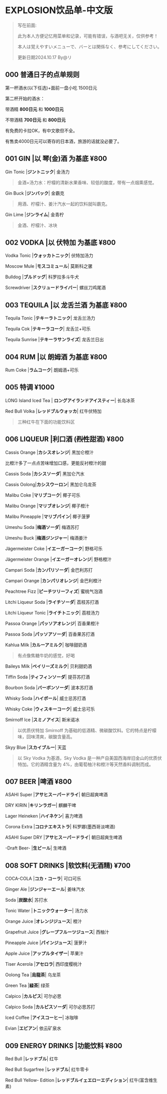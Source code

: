 # EXPLOSION饮品单-中文版

>写在前面:
>
>此为本人方便记忆用菜单和记录，可能有错误，与酒吧无关，仅供参考！
>
>本人は覚えやすいメニューで、バーとは関係なく、参考にしてください。
>
>更新日期2024.10.17 By@リ

## 000 普通日子的点单规则

第一杯酒水(以下任选)+面前一盘小吃 1500日元

第二杯开始的酒水：

带酒精 **800日元** 和 **1000日元**

不带酒精 **700日元** 和 **800日元**

有免费的卡拉OK，有中文歌但不全。

有售卖4000日元可以寄存的日本酒，旅游的话就没必要了。

## 001 GIN |以 琴(金)酒 为基底 ¥800

Gin Tonic |**ジントニック**| 金汤力

> 金酒+汤力水：柠檬的清新水果香味、较低的酸度，带有一点烟熏感觉。

Gin Buck |**ジンバック**| 金霸克

> 用酒、柠檬汁、姜汁汽水一起的饮料就叫霸克。

Gin Lime |**ジンライム**| 金青柠

> 金酒、柠檬汁、冰块

## 002 **VODKA** |以 伏特加 为基底 ¥800

Vodka Tonic |**ウォッカトニック**| 伏特加汤力

Moscow Mule |**モスコミュール**| 莫斯科之骡

Bulldog |**ブルドッグ**| 科罗拉多斗牛犬

Screwdriver |**スクリュードライバー**|  螺丝刀鸡尾酒

## 003 **TEQUILA** |**以** **龙舌兰酒** 为基底 ¥800

Tequila Tonic |**テキーラトニック**| 龙舌兰汤力

Tequila Cok |**テキーラコーク**| 龙舌兰+可乐

Tequila Sunrise |**テキーラサンライズ**| 龙舌兰日出

## 004 RUM |以 朗姆酒 为基底 ¥800

Rum Coke |**ラムコーク**| 朗姆酒+可乐

## 005 特调 ¥1000

LONG Island Iced Tea | **ロングアイランドアイスティー**| 长岛冰茶

Red Bull Volka |**レッドブルウォッカ**| 红牛伏特加

> 三种红牛在下面的功能饮料区

## 006 LIQUEUR |利口酒 (~~烈性~~甜酒) ¥800

Cassis Orange |**カシスオレンジ**| 黑加仑橙汁

比橙汁多了一点点苦味增加口感，更能反衬橙汁的甜

Cassis Soda |**カシスソーダ**| 黑加仑汽水

Cassis Oolong|**カシスウーロン**| 黑加仑乌龙茶

Malibu Coke |**マリブコーク**| 椰子可乐

Malibu Orange |**マリブオレンジ**| 椰子橙汁

Malibu Pineapple |**マリブパイン**| 椰子菠萝

Umeshu Soda |**梅酒ソーダ**| 梅酒苏打

Umeshu Buck |**梅酒ジンジャー**| 梅酒姜汁

Jägermeister Coke |**イエーガーコーク**| 野格可乐

Jägermeister Orange |**イエーガーオレンジ**| 野格橙汁

Campari Soda |**カンパリソーダ**| 金巴利苏打

Campari Orange |**カンパリオレンジ**| 金巴利橙汁

Peachtree Fizz |**ピーチツリーフィズ**| 蜜桃气泡酒

Litchi Liqueur Soda |**ライチソーダ**| 荔枝苏打酒

Litchi Liqueur Tonic |**ライチトニック**| 荔枝汤力

Passoa Orange |**パッソアオレンジ**| 百香果橙汁

Passoa Soda |**パッソアソーダ**| 百香果苏打酒

Kahlua Milk |**カルーアミルク**| 咖啡甜奶酒

> 有点像焦糖牛奶的感觉，好喝

Baileys Milk |**ベイリーズミルク**| 贝利甜奶酒

Tiffin Soda |**ティフィンソーダ**| 提芬苏打酒

Bourbon Soda |**バーボンソーダ**| 波本苏打酒

Whisky Soda |**ハイボール**| 威士忌苏打酒

Whisky Coke |**ウィスキーコーク**| 威士忌可乐

Smirnoff Ice |**スミノアイス**| 斯米诺冰

> 以优质伏特加 Smirnoff 为基础的低酒精、微碳酸饮料。它的特点是柠檬味，回味清爽，碳酸含量高。

Skyy Blue |**スカイブルー**| 天蓝

> 以 Sky Vodka 为基酒，Sky Vodka 是一种产自美国西海岸旧金山的优质伏特加。它的酒精含量为 4%，由葡萄柚汁和橙汁等天然香料调制而成。

## 007 BEER |啤酒 ¥800

ASAHI Super |**アサヒスーパードライ**| 朝日超爽啤酒

DRY KIRIN |**キリンラガー**| 麒麟干啤

Lager Heineken |**ハイネケン**| 喜力啤酒

Corona Extra |**コロナエキストラ**| 科罗娜(墨西哥淡啤酒)



ASAHI Super DRY |**アサヒスーパードライ**| 朝日超爽生啤酒

-Draft Beer- |**生ビール**| 生啤酒

## 008 SOFT DRINKS |软饮料(无酒精) ¥700

COCA-COLA |**コカ・コーラ**| 可口可乐

Ginger Ale |**ジンジャーエール**| 姜味汽水

Soda |**炭酸水**| 苏打水

Tonic Water |**トニックウォーター**|  汤力水

Orange Juice |**オレンジジュース**| 橙汁

Grapefruit Juice |**グレープフルーツジュース**| 西柚汁

Pineapple Juice |**パインジュース**| 菠萝汁

Apple Juice |**アップルタイザー**| 苹果汁

Tiser Acerola |**アセロラ**| 西印度樱桃汁

Oolong Tea |**烏龍茶**| 乌龙茶

Green Tea |**緑茶**| 绿茶

Calpico |**カルピス**| 可尔必思

Calpico Soda |**カルピスソーダ**| 可尔必思苏打

Iced Coffee |**アイスコーヒー**| 冰咖啡

Evian |**エビアン**| 依云矿泉水

## 009 ENERGY DRINKS |功能饮料 ¥800

Red Bull |**レッドブル**| 红牛

Red Bull Sugarfree |**レッドブル**| 红牛零卡

Red Bull Yellow- Edition |**レッドブルイェエローエディション**| 红牛(富含维生素)
